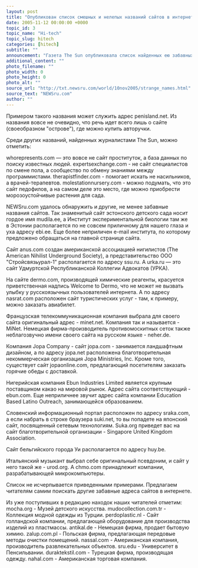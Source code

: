 ```yaml
---
layout: post
title: "Опубликован список смешных и нелепых названий сайтов в интернете"
date: 2005-11-12 00:00:00 +0000
topic_id: 3
topic_name: "Hi-tech"
topic_slug: hitech
categories: [hitech]
subtitle: ""
announcement: "Газета The Sun опубликовала список найденных ею забавных названий доменных имен. Это подчас смешные или нелепые имена сайтов. Газета называет эти названия дурацкими и нелепыми, предполагая, что такие имена сайтов появлялись случайно."
additional_content: ""
photo_filename: ""
photo_width: 0
photo_height: 0
photo_alt: ""
source_url: "http://txt.newsru.com/world/10nov2005/strange_names.html"
source_text: "NEWSru.com"
author: ""
---
```

Примером такого названия может служить адрес penisland.net. Из названия вовсе не очевидно, что речь идет всего лишь о сайте (своеобразном "острове"), где можно купить авторучки.

Среди других названий, найденных журналистами The Sun, можно отметить:

whorepresents.com &mdash; это вовсе не сайт проституток, а база данных по поиску известных людей.
expertsexchange.com - не сайт специалистов по смене пола, а сообщество по обмену знаниями между программистами.
therapistfinder.com - помогает искать не насильников, а врачей-терапевтов.
molestationnursery.com - можно подумать, что это сайт педофилов, а на самом деле это место, где можно приобрести морозоустойчивые растения для сада.

NEWSru.com удалось обнаружить и другие, не менее забавные названия сайтов. Так знаменитый сайт эстонского детского сада носит гордое имя mudila.ee, а Институт экспериментальной биологии там же в Эстонии располагается по не совсем приличному для нашего глаза и уха адресу ebi.ee. Еще более неприличен e-mail института, по которому предложено обращаться на главной странице сайта.

Сайт anus.com создан американской ассоциацией нигилистов (The American Nihilist Underground Society), а представительство ООО "Стройсвязьурал-1" располагается по адресу ssu.ru. А urka.ru &mdash; это сайт Удмуртской Республиканской Коллегии Адвокатов (УРКА).

На сайте dermo.com, производящей химические реагенты, красуется приветственная надпись Welcome to Dermo, что не может не вызвать улыбку у русскоязычных пользователей интернета. А по адресу nasrat.com расположен сайт туристических услуг - там, к примеру, можно заказать авиабилет.

Французская телекоммуникационная компания выбрала для своего сайта оригинальный адрес - minet.net. Компания так и называется - MiNet. Немецкая фирма-производитель противомоскитных сеток также неблагозвучно имени своего сайта на русском языке - neher.de.

Компания Jopa Company - сайт jopa.com - занимается ландшафтным дизайном, а по адресу jopa.net расположена благотворительная некоммерческая организация Jopa Ministries, Inc. Кроме того, существует сайт jopaonline.com, предлагающий посетителям заказать горячие обеды с доставкой.

Нигерийская компания Ebun Industries Limited является крупным поставщиком какао на мировой рынок. Адрес сайта соответствующий - ebun.com. Еще неприличнее звучит адрес сайта компании Education Based Latino Outreach, занимающейся образованием.

Словенский информационный портал расположен по адресу sraka.com, а если набрать в строке браузера suki.net, то вы попадете на японский сайт, посвященный сетевым технологиям. Suka.org приведет вас на сайт благотворительной организации - Singapore United Kingdom Association.

Сайт бельгийского города Уи располагается по адресу huy.be.

Итальянский музыкант выбрал себе оригинальный псевдоним, и сайт у него такой же - urod.org. А chmo.com принадлежит компании, разрабатывающей микрокомпьютеры.

Список не исчерпывается приведенными примерами. Предлагаем читателям самим поискать другие забавные адреса сайтов в интернете.

Из уже поступивших в редакцию находок наших читателей отметим:
mocha.org - Музей детского искусства.
mudocollection.com.tr - Коллекция модной одежды из Турции.
perdoplastic.nl - Сайт голландской компании, предлагающей оборудование для производства изделий из пластмассы.
antikal.de - Немецкая фирма, продает бытовую химию.
zalup.com.pl - Польская фирма, предлагающая передовые методы очистки помещений.
nassal.com - Американская компания, производитель развлекательных объектов.
sru.edu - Университет в Пенсильвании.
duraktekstil.com - Турецкая фирма, производящая одежду.
nahal.com - Американская торговая компания.
